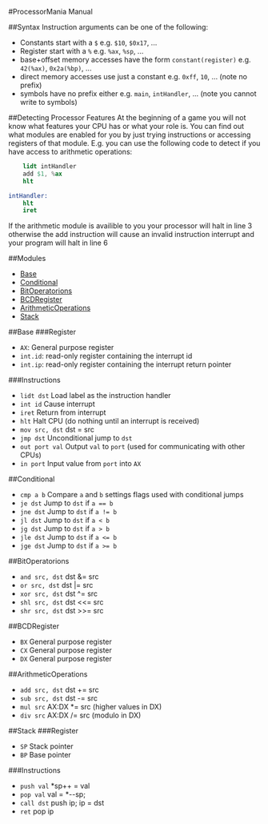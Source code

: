 #ProcessorMania Manual

##Syntax
Instruction arguments can be one of the following:
- Constants start with a `$` e.g. `$10`, `$0x17`, ...
- Register start with a `%` e.g. `%ax`, `%sp`, ...
- base+offset memory accesses have the form `constant(register)` e.g. `42(%ax)`, `0x2a(%bp)`, ...
- direct memory accesses use just a constant e.g. `0xff`, `10`, ... (note no prefix)
- symbols have no prefix either e.g. `main`, `intHandler`, ... (note you cannot write to symbols)

##Detecting Processor Features
At the beginning of a game you will not know what features your CPU has or what your role is.
You can find out what modules are enabled for you by just trying instructions or accessing
registers of that module. E.g. you can use the following code to detect if you have access to
arithmetic operations:
```S
	lidt intHandler
	add $1, %ax
	hlt

intHandler:
	hlt
	iret
```
If the arithmetic module is availible to you your processor will halt in line 3 otherwise
the add instruction will cause an invalid instruction interrupt and your program will halt in line 6

##Modules
- [Base](#base)
- [Conditional](#conditional)
- [BitOperatorions](#bitoperations)
- [BCDRegister](#bcdregister)
- [ArithmeticOperations](#arithmeticoperations)
- [Stack](#stack)

##Base
###Register
- `AX`: General purpose register
- `int.id`: read-only register containing the interrupt id
- `int.ip`: read-only register containing the interrupt return pointer

###Instructions
- `lidt dst` Load label as the instruction handler
- `int id` Cause interrupt
- `iret` Return from interrupt
- `hlt` Halt CPU (do nothing until an interrupt is received)
- `mov src, dst` dst = src
- `jmp dst` Unconditional jump to `dst`
- `out port val` Output `val` to `port` (used for communicating with other CPUs)
- `in port` Input value from `port` into `AX`

##Conditional
- `cmp a b` Compare `a` and `b` settings flags used with conditional jumps
- `je dst` Jump to `dst` if `a == b`
- `jne dst` Jump to `dst` if `a != b`
- `jl dst` Jump to `dst` if `a < b`
- `jg dst` Jump to `dst` if `a > b`
- `jle dst` Jump to `dst` if `a <= b`
- `jge dst` Jump to `dst` if `a >= b`

##BitOperatorions
- `and src, dst` dst &= src
- `or src, dst` dst |= src
- `xor src, dst` dst ^= src
- `shl src, dst` dst <<= src
- `shr src, dst` dst >>= src

##BCDRegister
- `BX` General purpose register
- `CX` General purpose register
- `DX` General purpose register

##ArithmeticOperations
- `add src, dst` dst += src
- `sub src, dst` dst -= src
- `mul src` AX:DX *= src (higher values in DX)
- `div src` AX:DX /= src (modulo in DX)

##Stack
###Register
- `SP` Stack pointer
- `BP` Base pointer

###Instructions
- `push val` *sp++ = val
- `pop val` val = *--sp;
- `call dst` push ip; ip = dst
- `ret` pop ip
